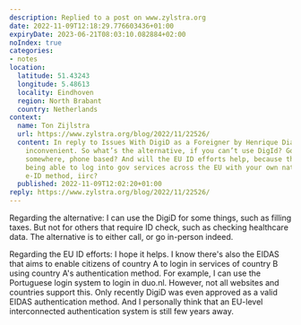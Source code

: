 ```yaml
---
description: Replied to a post on www.zylstra.org
date: 2022-11-09T12:18:29.776603436+01:00
expiryDate: 2023-06-21T08:03:10.082884+02:00
noIndex: true
categories:
- notes
location:
  latitude: 51.43243
  longitude: 5.48613
  locality: Eindhoven
  region: North Brabant
  country: Netherlands
context:
  name: Ton Zijlstra
  url: https://www.zylstra.org/blog/2022/11/22526/
  content: In reply to Issues With DigiD as a Foreigner by Henrique Dias That’s very
    inconvenient. So what’s the alternative, if you can’t use DigId? Going by in person
    somewhere, phone based? And will the EU ID efforts help, because those aim at
    being able to log into gov services across the EU with your own national government
    e-ID method, iirc?
  published: 2022-11-09T12:02:20+01:00
reply: https://www.zylstra.org/blog/2022/11/22526/
---
```


Regarding the alternative: I can use the DigiD for some things, such as filling taxes. But not for others that require ID check, such as checking healthcare data. The alternative is to either call, or go in-person indeed.

Regarding the EU ID efforts: I hope it helps. I know there's also the EIDAS that aims to enable citizens of country A to login in services of country B using country A's authentication method. For example, I can use the Portuguese login system to login in duo.nl. However, not all websites and countries support this. Only recently DigiD was even approved as a valid EIDAS authentication method. And I personally think that an EU-level interconnected authentication system is still few years away.
